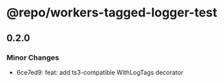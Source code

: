 # @repo/workers-tagged-logger-test

## 0.2.0

### Minor Changes

- 6ce7ed9: feat: add ts3-compatible WithLogTags decorator
